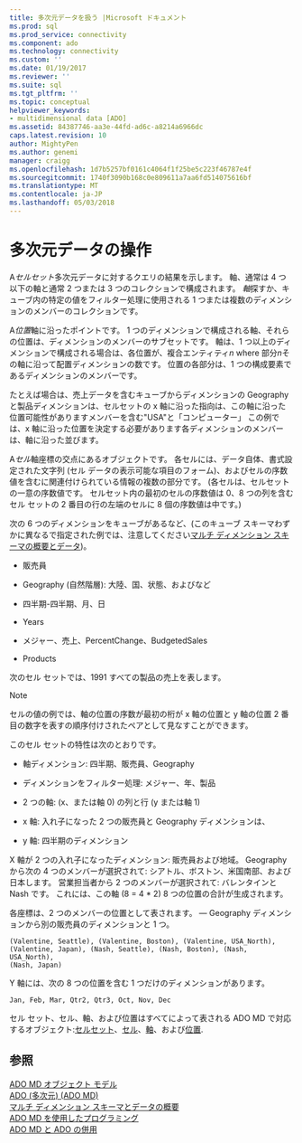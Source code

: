 ```yaml
---
title: 多次元データを扱う |Microsoft ドキュメント
ms.prod: sql
ms.prod_service: connectivity
ms.component: ado
ms.technology: connectivity
ms.custom: ''
ms.date: 01/19/2017
ms.reviewer: ''
ms.suite: sql
ms.tgt_pltfrm: ''
ms.topic: conceptual
helpviewer_keywords:
- multidimensional data [ADO]
ms.assetid: 84387746-aa3e-44fd-ad6c-a8214a6966dc
caps.latest.revision: 10
author: MightyPen
ms.author: genemi
manager: craigg
ms.openlocfilehash: 1d7b5257bf0161c4064f1f25be5c223f46787e4f
ms.sourcegitcommit: 1740f3090b168c0e809611a7aa6fd514075616bf
ms.translationtype: MT
ms.contentlocale: ja-JP
ms.lasthandoff: 05/03/2018
---
```

# <a name="working-with-multidimensional-data"></a>多次元データの操作
A*セルセット*多次元データに対するクエリの結果を示します。 軸、通常は 4 つ以下の軸と通常 2 つまたは 3 つのコレクションで構成されます。 *軸*探すか、キューブ内の特定の値をフィルター処理に使用される 1 つまたは複数のディメンションのメンバーのコレクションです。  
  
 A*位置*軸に沿ったポイントです。 1 つのディメンションで構成される軸、それらの位置は、ディメンションのメンバーのサブセットです。 軸は、1 つ以上のディメンションで構成される場合は、各位置が、複合エンティティ*n* where 部分*n*その軸に沿って配置ディメンションの数です。 位置の各部分は、1 つの構成要素であるディメンションのメンバーです。  
  
 たとえば場合は、売上データを含むキューブからディメンションの Geography と製品ディメンションは、セルセットの x 軸に沿った指向は、この軸に沿った位置可能性がありますメンバーを含む"USA"と「コンピューター」 この例では、x 軸に沿った位置を決定する必要があります各ディメンションのメンバーは、軸に沿った並びます。  
  
 A*セル*軸座標の交点にあるオブジェクトです。 各セルには、データ自体、書式設定された文字列 (セル データの表示可能な項目のフォーム)、およびセルの序数値を含むに関連付けられている情報の複数の部分です。 (各セルは、セルセットの一意の序数値です。 セルセット内の最初のセルの序数値は 0、8 つの列を含むセル セットの 2 番目の行の左端のセルに 8 個の序数値は中です。)  
  
 次の 6 つのディメンションをキューブがあるなど、(このキューブ スキーマわずかに異なるで指定された例では、注意してください[マルチ ディメンション スキーマの概要とデータ](../../../ado/guide/multidimensional/overview-of-multidimensional-schemas-and-data.md))。  
  
-   販売員  
  
-   Geography (自然階層): 大陸、国、状態、およびなど  
  
-   四半期-四半期、月、日  
  
-   Years  
  
-   メジャー、売上、PercentChange、BudgetedSales  
  
-   Products  
  
 次のセル セットでは、1991 すべての製品の売上を表します。  
  
> [!NOTE]
>  セルの値の例では、軸の位置の序数が最初の桁が x 軸の位置と y 軸の位置 2 番目の数字を表すの順序付けされたペアとして見なすことができます。  
  
 このセル セットの特性は次のとおりです。  
  
-   軸ディメンション: 四半期、販売員、Geography  
  
-   ディメンションをフィルター処理: メジャー、年、製品  
  
-   2 つの軸: (x、または軸 0) の列と行 (y または軸 1)  
  
-   x 軸: 入れ子になった 2 つの販売員と Geography ディメンションは、  
  
-   y 軸: 四半期のディメンション  
  
 X 軸が 2 つの入れ子になったディメンション: 販売員および地域。 Geography から次の 4 つのメンバーが選択されて: シアトル、ボストン、米国南部、および日本します。 営業担当者から 2 つのメンバーが選択されて: バレンタインと Nash です。 これには、この軸 (8 = 4 * 2) 8 つの位置の合計が生成されます。  
  
 各座標は、2 つのメンバーの位置として表されます。 — Geography ディメンションから別の販売員のディメンションと 1 つ。  
  
```  
(Valentine, Seattle), (Valentine, Boston), (Valentine, USA_North),  
(Valentine, Japan), (Nash, Seattle), (Nash, Boston), (Nash, USA_North),  
(Nash, Japan)  
```  
  
 Y 軸には、次の 8 つの位置を含む 1 つだけのディメンションがあります。  
  
```  
Jan, Feb, Mar, Qtr2, Qtr3, Oct, Nov, Dec  
```  
  
 セル セット、セル、軸、および位置はすべてによって表される ADO MD で対応するオブジェクト:[セルセット](../../../ado/reference/ado-md-api/cellset-object-ado-md.md)、[セル](../../../ado/reference/ado-md-api/cell-object-ado-md.md)、[軸](../../../ado/reference/ado-md-api/axis-object-ado-md.md)、および[位置](../../../ado/reference/ado-md-api/position-object-ado-md.md).  
  
## <a name="see-also"></a>参照  
 [ADO MD オブジェクト モデル](../../../ado/reference/ado-md-api/ado-md-object-model.md)   
 [ADO (多次元) (ADO MD)](../../../ado/guide/multidimensional/ado-multidimensional-ado-md.md)   
 [マルチ ディメンション スキーマとデータの概要](../../../ado/guide/multidimensional/overview-of-multidimensional-schemas-and-data.md)   
 [ADO MD を使用したプログラミング](../../../ado/guide/multidimensional/programming-with-ado-md.md)   
 [ADO MD と ADO の併用](../../../ado/guide/multidimensional/using-ado-with-ado-md.md)
